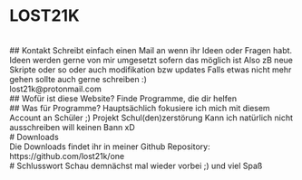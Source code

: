 # LOST21K
<br>
## Kontakt
Schreibt einfach einen Mail an wenn ihr Ideen oder Fragen habt.
Ideen werden gerne von mir umgesetzt sofern das möglich ist
Also zB neue Skripte oder so oder auch modifikation bzw updates
Falls etwas nicht mehr gehen sollte auch gerne schreiben :)
<br>
lost21k@protonmail.com
<br>
## Wofür ist diese Website?
Finde Programme, die dir helfen
<br>
## Was für Programme?
Hauptsächlich fokusiere ich mich mit diesem Account an
Schüler ;) Projekt Schul(den)zerstörung 
Kann ich natürlich nicht ausschreiben will keinen
Bann xD
<br>
# Downloads
<br>
Die Downloads findet ihr in meiner Github Repository:
https://github.com/lost21k/one
<br>
# Schlusswort
Schau demnächst mal wieder vorbei ;) und 
viel Spaß
<br>
